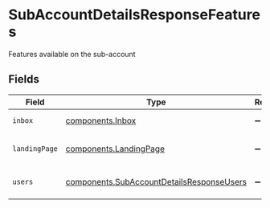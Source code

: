 # SubAccountDetailsResponseFeatures

Features available on the sub-account


## Fields

| Field                                                                                                  | Type                                                                                                   | Required                                                                                               | Description                                                                                            |
| ------------------------------------------------------------------------------------------------------ | ------------------------------------------------------------------------------------------------------ | ------------------------------------------------------------------------------------------------------ | ------------------------------------------------------------------------------------------------------ |
| `inbox`                                                                                                | [components.Inbox](../../models/components/inbox.md)                                                   | :heavy_minus_sign:                                                                                     | Inbox details                                                                                          |
| `landingPage`                                                                                          | [components.LandingPage](../../models/components/landingpage.md)                                       | :heavy_minus_sign:                                                                                     | Landing page details                                                                                   |
| `users`                                                                                                | [components.SubAccountDetailsResponseUsers](../../models/components/subaccountdetailsresponseusers.md) | :heavy_minus_sign:                                                                                     | Multi-account details                                                                                  |